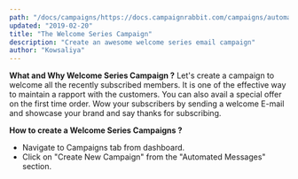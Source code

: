 ```yaml
---
path: "/docs/campaigns/https://docs.campaignrabbit.com/campaigns/automated-campaigns/the-welcome-series-campaign"
updated: "2019-02-20"
title: "The Welcome Series Campaign"
description: "Create an awesome welcome series email campaign"
author: "Kowsaliya"
---
```

**What and Why Welcome Series Campaign ?**
Let's create a campaign to welcome all the recently subscribed members.
It is one of the effective way to maintain a rapport with the customers.
You can also avail a special offer on the first time order.
Wow your subscribers by sending a welcome E-mail and showcase your brand and say thanks for subscribing.

**How to create a Welcome Series Campaigns ?**
* Navigate to Campaigns tab from dashboard.
* Click on "Create New Campaign" from the "Automated Messages" section. 
